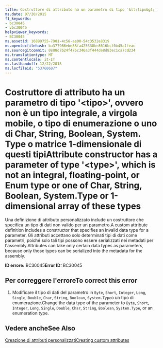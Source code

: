```yaml
---
title: Costruttore di attributo ha un parametro di tipo '&lt;tipo&gt;', ovvero non è un tipo integrale, a virgola mobile, o tipo di enumerazione o uno di Char, String, Boolean, System. Type o matrice 1-dimensionale di questi tipi
ms.date: 07/20/2015
f1_keywords:
- bc30045
- vbc30045
helpviewer_keywords:
- BC30045
ms.assetid: 16899755-7901-4c56-ae90-54c3532e8319
ms.openlocfilehash: ba377986ebe58fa425338be8616bcf0b45a1feac
ms.sourcegitcommit: 0888d7b24f475c346a3f444de8d83ec1ca7cd234
ms.translationtype: MT
ms.contentlocale: it-IT
ms.lasthandoff: 12/22/2018
ms.locfileid: "53760607"
---
```

# <a name="attribute-constructor-has-a-parameter-of-type-lttypegt-which-is-not-an-integral-floating-point-or-enum-type-or-one-of-char-string-boolean-systemtype-or-1-dimensional-array-of-these-types"></a><span data-ttu-id="6d954-102">Costruttore di attributo ha un parametro di tipo '&lt;tipo&gt;', ovvero non è un tipo integrale, a virgola mobile, o tipo di enumerazione o uno di Char, String, Boolean, System. Type o matrice 1-dimensionale di questi tipi</span><span class="sxs-lookup"><span data-stu-id="6d954-102">Attribute constructor has a parameter of type '&lt;type&gt;', which is not an integral, floating-point, or Enum type or one of Char, String, Boolean, System.Type or 1-dimensional array of these types</span></span>
<span data-ttu-id="6d954-103">Una definizione di attributo personalizzato include un costruttore che specifica un tipo di dati non valido per un parametro.</span><span class="sxs-lookup"><span data-stu-id="6d954-103">A custom attribute definition includes a constructor that specifies an invalid data type for a parameter.</span></span> <span data-ttu-id="6d954-104">Gli attributi accettano solo determinati tipi di dati come parametri, poiché solo tali tipi possono essere serializzati nei metadati per l'assembly.</span><span class="sxs-lookup"><span data-stu-id="6d954-104">Attributes can take only certain data types as parameters, because only those types can be serialized into the metadata for the assembly.</span></span>  
  
 <span data-ttu-id="6d954-105">**ID errore:** BC30045</span><span class="sxs-lookup"><span data-stu-id="6d954-105">**Error ID:** BC30045</span></span>  
  
## <a name="to-correct-this-error"></a><span data-ttu-id="6d954-106">Per correggere l'errore</span><span class="sxs-lookup"><span data-stu-id="6d954-106">To correct this error</span></span>  
  
1.  <span data-ttu-id="6d954-107">Modificare il tipo di dati del parametro in `Byte`, `Short`, `Integer`, `Long`, `Single`, `Double`, `Char`, `String`, `Boolean`, `System.Type`o un tipo di enumerazione.</span><span class="sxs-lookup"><span data-stu-id="6d954-107">Change the data type of the parameter to `Byte`, `Short`, `Integer`, `Long`, `Single`, `Double`, `Char`, `String`, `Boolean`, `System.Type`, or an enumeration type.</span></span>  
  
## <a name="see-also"></a><span data-ttu-id="6d954-108">Vedere anche</span><span class="sxs-lookup"><span data-stu-id="6d954-108">See Also</span></span>  
 [<span data-ttu-id="6d954-109">Creazione di attributi personalizzati</span><span class="sxs-lookup"><span data-stu-id="6d954-109">Creating custom attributes</span></span>](~/docs/visual-basic/programming-guide/concepts/attributes/creating-custom-attributes.md)
